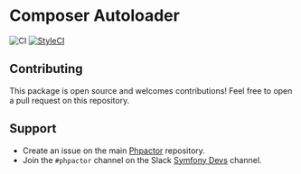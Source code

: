 Composer Autoloader
==================

![CI](https://github.com/phpactor/composer-autoloader-extension/workflows/CI/badge.svg)
[![StyleCI](https://styleci.io/repos/<repo-id>/shield)](https://styleci.io/repos/<repo-id>)

Contributing
------------

This package is open source and welcomes contributions! Feel free to open a
pull request on this repository.

Support
-------

- Create an issue on the main [Phpactor](https://github.com/phpactor/phpactor) repository.
- Join the `#phpactor` channel on the Slack [Symfony Devs](https://symfony.com/slack-invite) channel.

